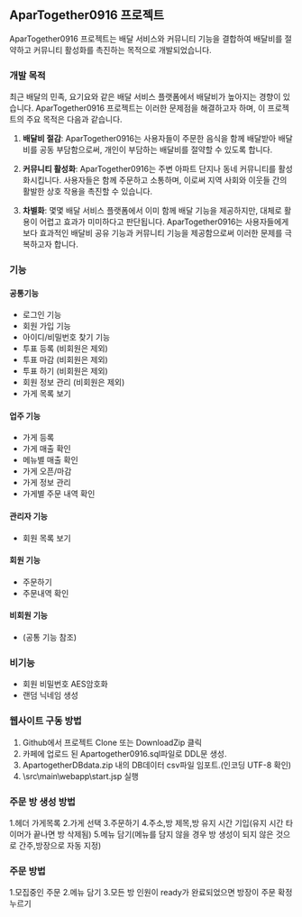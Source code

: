 ## AparTogether0916 프로젝트

AparTogether0916 프로젝트는 배달 서비스와 커뮤니티 기능을 결합하여 배달비를 절약하고 커뮤니티 활성화를 촉진하는 목적으로 개발되었습니다.

### 개발 목적

최근 배달의 민족, 요기요와 같은 배달 서비스 플랫폼에서 배달비가 높아지는 경향이 있습니다. AparTogether0916 프로젝트는 이러한 문제점을 해결하고자 하며, 이 프로젝트의 주요 목적은 다음과 같습니다.

1. **배달비 절감**: AparTogether0916는 사용자들이 주문한 음식을 함께 배달받아 배달비를 공동 부담함으로써, 개인이 부담하는 배달비를 절약할 수 있도록 합니다.

2. **커뮤니티 활성화**: AparTogether0916는 주변 아파트 단지나 동네 커뮤니티를 활성화시킵니다. 사용자들은 함께 주문하고 소통하며, 이로써 지역 사회와 이웃들 간의 활발한 상호 작용을 촉진할 수 있습니다.

3. **차별화**: 몇몇 배달 서비스 플랫폼에서 이미 함께 배달 기능을 제공하지만, 대체로 활용이 어렵고 효과가 미미하다고 판단됩니다. AparTogether0916는 사용자들에게 보다 효과적인 배달비 공유 기능과 커뮤니티 기능을 제공함으로써 이러한 문제를 극복하고자 합니다.

### 기능

#### 공통기능 
* 로그인 기능
* 회원 가입 기능
* 아이디/비밀번호 찾기 기능
* 투표 등록 (비회원은 제외)
* 투표 마감 (비회원은 제외)
* 투표 하기 (비회원은 제외)
* 회원 정보 관리 (비회원은 제외)
* 가게 목록 보기

#### 업주 기능
* 가게 등록
* 가게 매출 확인
* 메뉴별 매출 확인
* 가게 오픈/마감
* 가게 정보 관리
* 가게별 주문 내역 확인

#### 관리자 기능
* 회원 목록 보기

#### 회원 기능
* 주문하기
* 주문내역 확인

#### 비회원 기능
* (공통 기능 참조)

### 비기능
* 회원 비밀번호 AES암호화
* 랜덤 닉네임 생성

### 웹사이트 구동 방법
1. Github에서 프로젝트 Clone 또는 DownloadZip 클릭
2. 카페에 업로드 된 Apartogether0916.sql파일로 DDL문 생성.
3. ApartogetherDBdata.zip 내의 DB데이터 csv파일 임포트.(인코딩 UTF-8 확인)
4. \src\main\webapp\start.jsp 실행

### 주문 방 생성 방법
1.헤더 가게목록 
2.가게 선택
3.주문하기
4.주소,방 제목,방 유지 시간 기입(유지 시간 타이머가 끝나면 방 삭제됨)
5.메뉴 담기(메뉴를 담지 않을 경우 방 생성이 되지 않은 것으로 간주,방장으로 자동 지정)

### 주문 방법
1.모집중인 주문
2.메뉴 담기
3.모든 방 인원이 ready가 완료되었으면 방장이 주문 확정 누르기

